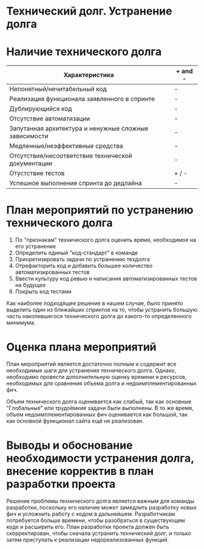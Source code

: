 # Технический долг. Устранение долга

# Наличие технического долга  


| Характеристика | + and - |
| --- | --- |
| Непонятный/нечитабельный код | - |
| Реализация функционала заявленного в спринте | - |
| Дублирующийся код | - |
| Отсутствие автоматизации | - |
| Запутанная архитектура и ненужные сложные зависимости | - |
| Медленные/неэффективные средства | - |
| Отсутствие/несоответствие технической документации | - |
| Отустствие тестов | + / - |
| Успешное выполнение спринта до дедлайна | - |

# План мероприятий по устранению технического долга

1. По “признакам” технического долга оценить время, необходимое на его устранение
2. Определить единый “код-стандарт” в команде
3. Приоретизировать задачи по устранению техдолга
4. Отрефакторить код и добавить большее количество автоматизированных тестов
5. Ввести культуру код ревью и написания автоматизированных тестов на будущее
6. Покрыть код тестами

Как наиболее подходящее решение в нашем случае, было принято выделить один из ближайших спринтов на то, чтобы устранить большую часть накопившегося технического долга до какого-то определенного минимума.

# Оценка плана мероприятий

План мероприятий является достаточно полным и содержит все необходимые шаги для устранения технического долга. Однако, необходимо провести дополнительную оценку времени и ресурсов, необходимых для сравнения объема долга и недоимплементированных фич.

Объем технического долга оценивается как слабый, так как основные "Глобальные" или трудоёмкие задачи были выполнены. В то же время, объем недоимплементированных фич оценивается как большой, так как основной функционал сайта ещё не реализован.

# Выводы и обоснование необходимости устранения долга, внесение корректив в план разработки проекта

Решение проблемы технического долга является важным для команды разработки, поскольку его наличие может замедлить разработку новых фич и усложнить работу с кодом в дальнейшем. Разработчикам потребуется больше времени, чтобы разобраться в существующем коде и расширить его. План разработки проекта должен быть скорректирован, чтобы сначала устранить технический долг, и только затем приступать к реализации недореализованных функций.
